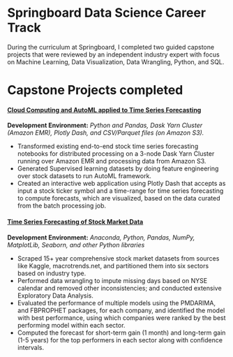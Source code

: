 # Springboard Data Science Career Track
During the curriculum at Springboard, I completed two guided capstone projects that were reviewed by an independent industry expert with focus on Machine Learning, Data Visualization, Data Wrangling, Python, and SQL.

# Capstone Projects completed

#### [Cloud Computing and AutoML applied to Time Series Forecasting](projects/interactive_time_series_forecasting)

**Development Environment:** _Python and Pandas, Dask Yarn Cluster (Amazon EMR), Plotly Dash, and CSV/Parquet files (on Amazon S3)._

- Transformed existing end-to-end stock time series forecasting notebooks for distributed processing on a 3-node Dask Yarn Cluster running over Amazon EMR and processing data from Amazon S3.
- Generated Supervised learning datasets by doing feature engineering over stock datasets to run AutoML framework.
- Created an interactive web application using Plotly Dash that accepts as input a stock ticker symbol and a time-range for time series forecasting to compute forecasts, which are visualized, based on the data curated from the batch processing job.

#### [Time Series Forecasting of Stock Market Data](projects/stock_price_timeseries)

**Development Environment:** _Anaconda, Python, Pandas, NumPy, MatplotLib, Seaborn, and other Python libraries_

- Scraped 15+ year comprehensive stock market datasets from sources like Kaggle, macrotrends.net, and partitioned them into six sectors based on industry type.
- Performed data wrangling to impute missing days based on NYSE calendar and removed other inconsistencies; and conducted extensive Exploratory Data Analysis.
- Evaluated the performance of multiple models using the PMDARIMA, and FBPROPHET packages, for each company, and identified the model with best performance, using which companies were ranked by the best performing model within each sector.
- Computed the forecast for short-term gain (1 month) and long-term gain (1-5 years) for the top performers in each sector along with confidence intervals.


